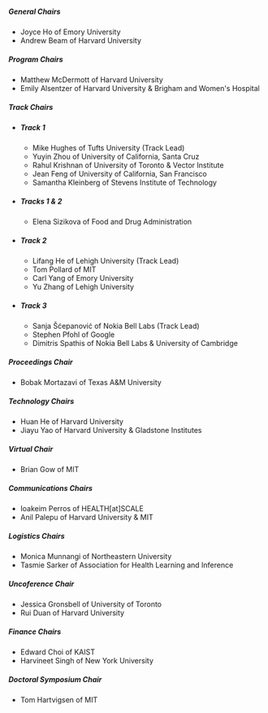 ##### **General Chairs**
- Joyce Ho of Emory University
- Andrew Beam of Harvard University
##### **Program Chairs**
- Matthew McDermott of Harvard University
- Emily Alsentzer of Harvard University & Brigham and Women's Hospital
##### **Track Chairs**
- ##### **Track 1**
    * Mike Hughes of Tufts University (Track Lead)
    * Yuyin Zhou of University of California, Santa Cruz
    * Rahul Krishnan of University of Toronto & Vector Institute
    * Jean Feng of University of California, San Francisco 
    * Samantha Kleinberg of Stevens Institute of Technology
- ##### **Tracks 1 & 2**
    * Elena Sizikova of Food and Drug Administration
- ##### **Track 2**
    * Lifang He of Lehigh University (Track Lead)
    * Tom Pollard of MIT
    * Carl Yang of Emory University
    * Yu Zhang of Lehigh University
- ##### **Track 3**
    * Sanja Šćepanović of Nokia Bell Labs (Track Lead)
    * Stephen Pfohl of Google
    * Dimitris Spathis of Nokia Bell Labs & University of Cambridge
##### **Proceedings Chair**
- Bobak Mortazavi of Texas A&M University
##### **Technology Chairs**
- Huan He of Harvard University
- Jiayu Yao of Harvard University & Gladstone Institutes
##### **Virtual Chair**
- Brian Gow of MIT
##### **Communications Chairs**
- Ioakeim Perros of HEALTH[at]SCALE
- Anil Palepu of Harvard University & MIT
##### **Logistics Chairs**
- Monica Munnangi of Northeastern University
- Tasmie Sarker of Association for Health Learning and Inference
##### **Uncoference Chair**
- Jessica Gronsbell of University of Toronto
- Rui Duan of Harvard University
##### **Finance Chairs**
- Edward Choi of KAIST
- Harvineet Singh of New York University
##### **Doctoral Symposium Chair**
- Tom Hartvigsen of MIT
